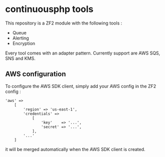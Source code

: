 # continuousphp tools
This repository is a ZF2 module with the following tools :
* Queue
* Alerting
* Encryption
 
Every tool comes with an adapter pattern. Currently support are AWS SQS, SNS and KMS.

## AWS configuration

To configure the AWS SDK client, simply add your AWS config in the ZF2 config :
```
'aws' =>
    [
        'region' => 'us-east-1',
        'credentials' =>
            [
                'key'    => '...',
                'secret' => '...',
            ],
        '...'
    ]
```

it will be merged automatically when the AWS SDK client is created.